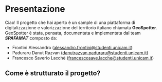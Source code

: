 # Presentazione
Ciao!
Il progetto che hai aperto è un sample di una piattaforma di digitalizzazione e valorizzazione del territorio italiano chiamata **GeoSpotter**.
GeoSpotter è stata, pensata, documentata e implementata dal team _**SPAFAMAT**_ composto da:

- Frontini Alessandro (alessandro.frontini@studenti.unicam.it)
- Paduraru Danut Razvan (danutrazvan.paduraru@studenti.unicam.it)
- Francesco Saverio Lacchè (francescosave.lacche@studenti.unicam.it)
## Come è strutturato il progetto?
